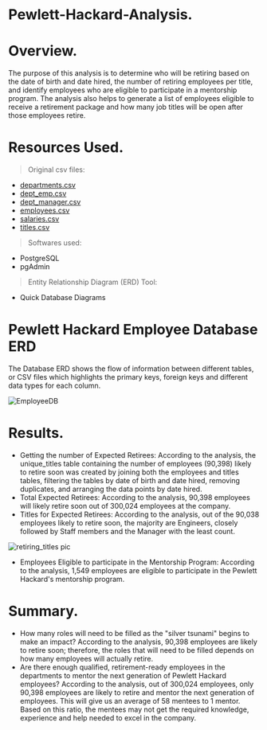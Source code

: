 # Pewlett-Hackard-Analysis.
# Overview.
The purpose of this analysis is to determine who will be retiring based on the date of birth and date hired, the number of retiring employees per title, and identify employees who are eligible to participate in a mentorship program. The analysis also helps to generate a list of employees eligible to receive a retirement package and how many job titles will be open after those employees retire. 

# Resources Used.
> Original csv files:
   * [departments.csv](https://github.com/fa7i3/Pewlett-Hackard-Analysis/files/8964452/departments.csv)
   * [dept_emp.csv](https://github.com/fa7i3/Pewlett-Hackard-Analysis/files/8964456/dept_emp.csv)
   * [dept_manager.csv](https://github.com/fa7i3/Pewlett-Hackard-Analysis/files/8964463/dept_manager.csv)
   * [employees.csv](https://github.com/fa7i3/Pewlett-Hackard-Analysis/files/8964476/employees.csv)
   * [salaries.csv](https://github.com/fa7i3/Pewlett-Hackard-Analysis/files/8964480/salaries.csv)
   * [titles.csv](https://github.com/fa7i3/Pewlett-Hackard-Analysis/files/8964481/titles.csv)

> Softwares used:
   * PostgreSQL
   * pgAdmin

> Entity Relationship Diagram (ERD) Tool:
   * Quick Database Diagrams
  
# Pewlett Hackard Employee Database ERD
The Database ERD shows the flow of information between different tables, or CSV files which highlights the primary keys, foreign keys and different data types for each column.

![EmployeeDB](https://user-images.githubusercontent.com/104453593/175185784-b8e02050-19c7-45d1-ae05-0b178ad26cb6.png)

# Results.
* Getting the number of Expected Retirees: According to the analysis, the unique_titles table containing the number of employees (90,398) likely to retire soon was created by joining both the employees and titles tables, filtering the tables by date of birth and date hired, removing duplicates, and arranging the data points by date hired. 
* Total Expected Retirees: 
According to the analysis, 90,398 employees will likely retire soon out of 300,024 employees at the company.
* Titles for Expected Retirees: 
According to the analysis, out of the 90,038 employees likely to retire soon, the majority are Engineers, closely followed by Staff members and the Manager with the least count.

![retiring_titles pic](https://user-images.githubusercontent.com/104453593/175187996-fbbdd2b8-1fb0-4816-9dca-780046ddf6ce.PNG)

* Employees Eligible to participate in the Mentorship Program:
According to the analysis, 1,549 employees are eligible to participate in the Pewlett Hackard's mentorship program.

# Summary.
* How many roles will need to be filled as the "silver tsunami" begins to make an impact? 
According to the analysis, 90,398 employees are likely to retire soon; therefore, the roles that will need to be filled depends on how many employees will actually retire.
* Are there enough qualified, retirement-ready employees in the departments to mentor the next generation of Pewlett Hackard employees?
According to the analysis, out of 300,024 employees, only 90,398 employees are likely to retire and mentor the next generation of employees. This will give us an average of 58 mentees to 1 mentor. Based on this ratio, the mentees may not get the required knowledge, experience and help needed to excel in the company.
